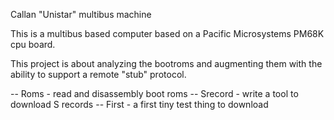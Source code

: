 Callan "Unistar" multibus machine

This is a multibus based computer based on a
Pacific Microsystems PM68K cpu board.

This project is about analyzing the bootroms and
augmenting them with the ability to support a
remote "stub" protocol.

-- Roms - read and disassembly boot roms
-- Srecord - write a tool to download S records
-- First - a first tiny test thing to download
